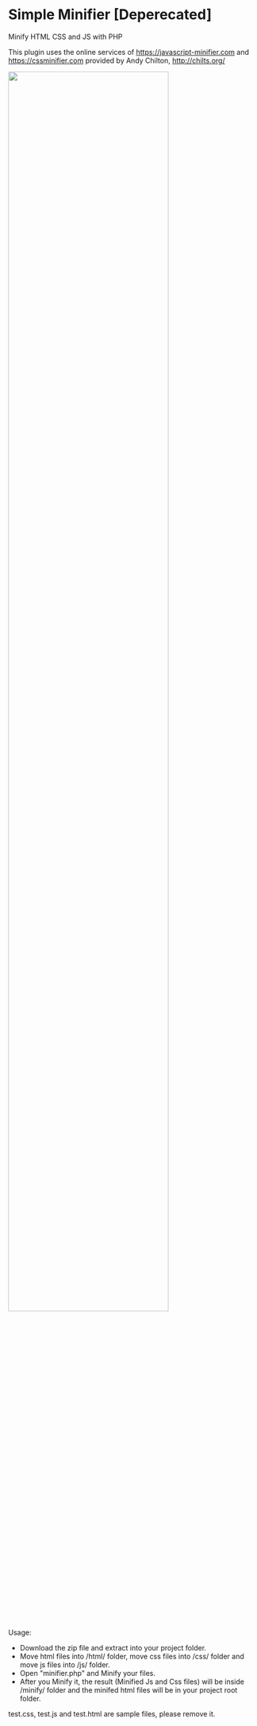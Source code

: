 # Simple Minifier [Deperecated]
Minify HTML CSS and JS with PHP

This plugin uses the online services of https://javascript-minifier.com and https://cssminifier.com provided by Andy Chilton, http://chilts.org/

<img src="https://raw.githubusercontent.com/ronaldaug/simple_minifier/master/mini_includes/folders.jpg" width="80%" height="auto">




Usage:

- Download the zip file and extract into your project folder.
- Move html files into /html/ folder, move css files into /css/ folder and move js files into /js/ folder.
- Open "minifier.php" and Minify your files.
- After you Minify it, the result (Minified Js and Css files) will be inside /minify/ folder and the minifed html files will be in your project root folder.

test.css, test.js and test.html are sample files, please remove it.

